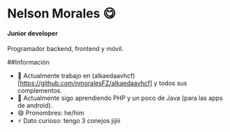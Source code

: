 # Nelson Morales 😋
#### Junior developer 
Programador backend, frontend y móvil.

##Información
- 🔭 Actualmente trabajo en (alkaedaavhcf)[https://github.com/nmoralesFZ/alkaedaavhcf] y todos sus complementos.
- 🌱 Actualmente sigo aprendiendo PHP y un poco de Java (para las apps de android).
- 😄 Pronombres: he/him
- ⚡ Dato curioso: tengo 3 conejos jijiii

